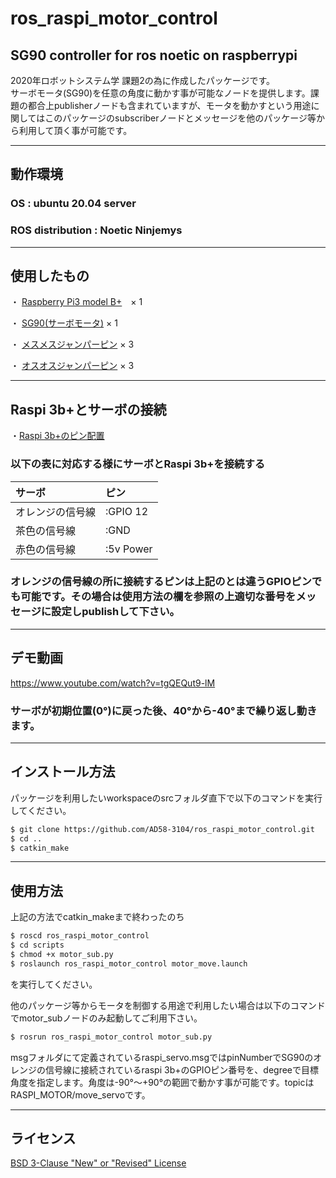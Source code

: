 # ros_raspi_motor_control
SG90 controller for ros noetic on raspberrypi
---
2020年ロボットシステム学 課題2の為に作成したパッケージです。
<br>
サーボモータ(SG90)を任意の角度に動かす事が可能なノードを提供します。課題の都合上publisherノードも含まれていますが、モータを動かすという用途に関してはこのパッケージのsubscriberノードとメッセージを他のパッケージ等から利用して頂く事が可能です。

---
## 動作環境

### OS : ubuntu 20.04 server
### ROS distribution : Noetic Ninjemys

---
## 使用したもの

・ [Raspberry Pi3 model B+](https://www.switch-science.com/catalog/3850/)　× 1

・ [SG90(サーボモータ)](https://akizukidenshi.com/catalog/g/gM-08761/) × 1

・ [メスメスジャンパーピン](https://akizukidenshi.com/catalog/g/gP-03475/) × 3

・ [オスオスジャンパーピン](https://akizukidenshi.com/catalog/g/gP-02932/) × 3


---
## Raspi 3b+とサーボの接続

・[Raspi 3b+のピン配置](https://pinout.xyz/pinout/ground)
### 以下の表に対応する様にサーボとRaspi 3b+を接続する

| サーボ    | ピン        |
|:-----------|:------------|
| オレンジの信号線  | :GPIO 12       |
| 茶色の信号線  | :GND         |
|  赤色の信号線 | :5v Power         |
### オレンジの信号線の所に接続するピンは上記のとは違うGPIOピンでも可能です。その場合は使用方法の欄を参照の上適切な番号をメッセージに設定しpublishして下さい。


---
## デモ動画
https://www.youtube.com/watch?v=tgQEQut9-lM

### サーボが初期位置(0°)に戻った後、40°から-40°まで繰り返し動きます。


---
## インストール方法

パッケージを利用したいworkspaceのsrcフォルダ直下で以下のコマンドを実行してください。

```sh
$ git clone https://github.com/AD58-3104/ros_raspi_motor_control.git
$ cd ..
$ catkin_make
```


---
## 使用方法
上記の方法でcatkin_makeまで終わったのち

```sh
$ roscd ros_raspi_motor_control 
$ cd scripts 
$ chmod +x motor_sub.py 
$ roslaunch ros_raspi_motor_control motor_move.launch
```

を実行してください。

他のパッケージ等からモータを制御する用途で利用したい場合は以下のコマンドでmotor_subノードのみ起動してご利用下さい。
```sh
$ rosrun ros_raspi_motor_control motor_sub.py
```

msgフォルダにて定義されているraspi_servo.msgではpinNumberでSG90のオレンジの信号線に接続されているraspi 3b+のGPIOピン番号を、degreeで目標角度を指定します。角度は-90°～+90°の範囲で動かす事が可能です。topicはRASPI_MOTOR/move_servoです。

---
## ライセンス
[BSD 3-Clause "New" or "Revised" License](https://github.com/AD58-3104/ros_raspi_motor_control/blob/main/COPYING)
